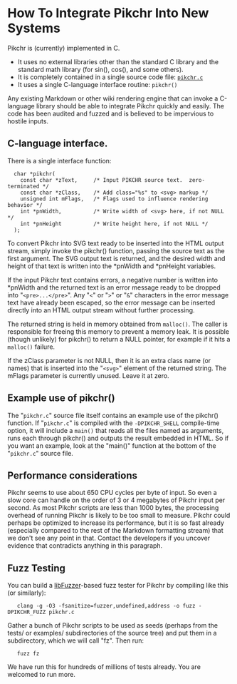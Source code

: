 # How To Integrate Pikchr Into New Systems

Pikchr is (currently) implemented in C.

  *  It uses no external libraries other than the standard C library and
     the standard math library (for sin(), cos(), and some others).
  *  It is completely contained in a single source code file:
     [`pikchr.c`](/file/pikchr.c)
  *  It uses a single C-language interface routine: `pikchr()`

Any existing Markdown or other wiki rendering engine that can invoke
a C-language library should be able to integrate Pikchr quickly and
easily.  The code has been audited and fuzzed and is
believed to be impervious to hostile inputs.

## C-language interface.

There is a single interface function:

~~~~
  char *pikchr(
    const char *zText,     /* Input PIKCHR source text.  zero-terminated */
    const char *zClass,    /* Add class="%s" to <svg> markup */
    unsigned int mFlags,   /* Flags used to influence rendering behavior */
    int *pnWidth,          /* Write width of <svg> here, if not NULL */
    int *pnHeight          /* Write height here, if not NULL */
  );
~~~~

To convert Pikchr into SVG text ready to be inserted into the HTML output
stream, simply invoke the pikchr() function, passing the source text
as the first argument.  The SVG output text is returned, and the desired
width and height of that text is written into the *pnWidth and *pnHeight
variables.

If the input Pikchr text contains errors, a negative number is
written into *pnWidth and the returned text is an error message ready
to be dropped into "`<pre>...</pre>`".  Any "`<`" or "`>`" or
"`&`" characters in the error message text have already been escaped,
so the error message can be inserted directly into an HTML output stream
without further processing.

The returned string is held in memory obtained from `malloc()`.  The caller
is responsible for freeing this memory to prevent a memory leak.  It is
possible (though unlikely) for pikchr() to return a NULL pointer, for
example if it hits a `malloc()` failure.

If the zClass parameter is not NULL, then it is an extra class name
(or names) that is inserted into the "`<svg>`" element of the returned
string.  The mFlags parameter is currently unused.  Leave it at zero.

## Example use of pikchr()

The "`pikchr.c`" source file itself contains an example use of the
pikchr() function.  If "`pikchr.c`" is compiled with the `-DPIKCHR_SHELL`
compile-time option, it will include a `main()` that reads all the
files named as arguments, runs each through pikchr() and outputs
the result embedded in HTML.  So if you want an example, look at the
"main()" function at the bottom of the "`pikchr.c`" source file.

## Performance considerations

Pikchr seems to use about 650 CPU cycles per byte of input.  So even
a slow core can handle on the order of 3 or 4 megabytes of Pikchr input
per second.  As most Pikchr scripts are less than 1000 bytes, the processing
overhead of running Pikchr is likely to be too small to measure.  Pikchr
could perhaps be optimized to increase its performance, but it is so fast
already (especially compared to the rest of the Markdown formatting
stream) that we don't see any point in that.  Contact the developers if
you uncover evidence that contradicts anything in this paragraph.

## Fuzz Testing

You can build a [libFuzzer][1]-based fuzz tester for Pikchr by
compiling like this (or similarly):

~~~~
   clang -g -O3 -fsanitize=fuzzer,undefined,address -o fuzz -DPIKCHR_FUZZ pikchr.c
~~~~

Gather a bunch of Pikchr scripts to be used as seeds (perhaps from the
tests/ or examples/ subdirectories of the source tree) and put them in
a subdirectory, which we will call "fz".  Then run:

~~~~
   fuzz fz
~~~~

We have run this for hundreds of millions of tests already.  You
are welcomed to run more.


[1]: https://www.llvm.org/docs/LibFuzzer.html
